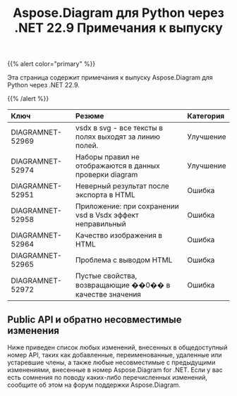 ﻿---
title: Aspose.Diagram для Python через .NET 22.9 Примечания к выпуску
type: docs
weight: 18
url: /ru/python-net/aspose-diagram-for-python-via-net-22-9-release-notes/
---
{{% alert color="primary" %}} 

Эта страница содержит примечания к выпуску Aspose.Diagram для Python через .NET 22.9.

{{% /alert %}} 

|**Ключ**|**Резюме**|**Категория**|
|:- |:- |:- |
|DIAGRAMNET-52969|vsdx в svg - все тексты в полях выходят за линию полей.|Улучшение|
|DIAGRAMNET-52974|Наборы правил не отображаются в данных проверки diagram|Улучшение|
|DIAGRAMNET-52951|Неверный результат после экспорта в HTML|Ошибка|
|DIAGRAMNET-52958|Приложение: при сохранении vsd в Vsdx эффект неправильный|Ошибка|
|DIAGRAMNET-52964|Качество изображения в HTML|Ошибка|
|DIAGRAMNET-52965|Проблема с выводом HTML|Ошибка|
|DIAGRAMNET-52972|Пустые свойства, возвращающие ��0�� в качестве значения|Ошибка|

## **Public API и обратно несовместимые изменения**
Ниже приведен список любых изменений, внесенных в общедоступный номер API, таких как добавленные, переименованные, удаленные или устаревшие члены, а также любые несовместимые с предыдущими изменениями, внесенные в номер Aspose.Diagram for .NET. Если у вас есть сомнения по поводу каких-либо перечисленных изменений, сообщите об этом на форум поддержки Aspose.Diagram.